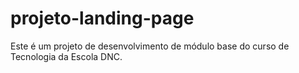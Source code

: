 # projeto-landing-page
Este é um projeto de desenvolvimento de módulo base do curso de Tecnologia da Escola DNC.
